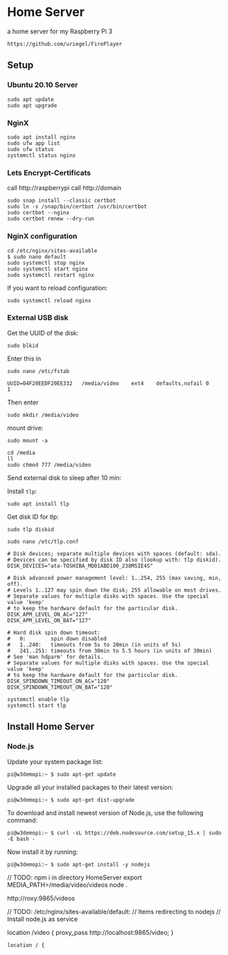 # Home Server
a home server for my Raspberry Pi 3

```https://github.com/uriegel/FirePlayer```
## Setup
### Ubuntu 20.10 Server
```
sudo apt update
sudo apt upgrade
```

### NginX

```
sudo apt install nginx
sudo ufw app list
sudo ufw status
systemctl status nginx
```
### Lets Encrypt-Certificats
call http://raspberrypi call http://domain
```
sudo snap install --classic certbot
sudo ln -s /snap/bin/certbot /usr/bin/certbot
sudo certbot --nginx
sudo certbot renew --dry-run
```
### NginX configuration
```
cd /etc/nginx/sites-available
$ sudo nano default
sudo systemctl stop nginx
sudo systemctl start nginx
sudo systemctl restart nginx
```
If you want to reload configuration:
```
sudo systemctl reload nginx
```
### External USB disk

Get the UUID of the disk:

```
sudo blkid
```

Enter this in 

```
sudo nano /etc/fstab
```

```
UUID=04F20EEDF20EE332   /media/video    ext4    defaults,nofail 0       1
```

Then enter

```
sudo mkdir /media/video
```

mount drive:

```
sudo mount -a
```

```
cd /media
ll
sudo chmod 777 /media/video
```

Send external disk to sleep after 10 min:

Install ```tlp```:

```
sudo apt install tlp
```

Get disk ID for tlp:

```
sudo tlp diskid
```

```
sudo nano /etc/tlp.conf
```
```
# Disk devices; separate multiple devices with spaces (default: sda).
# Devices can be specified by disk ID also (lookup with: tlp diskid).
DISK_DEVICES="ata-TOSHIBA_MQ01ABD100_238MSIE4S"

# Disk advanced power management level: 1..254, 255 (max saving, min, off).
# Levels 1..127 may spin down the disk; 255 allowable on most drives.
# Separate values for multiple disks with spaces. Use the special value 'keep'
# to keep the hardware default for the particular disk.
DISK_APM_LEVEL_ON_AC="127"
DISK_APM_LEVEL_ON_BAT="127"

# Hard disk spin down timeout:
#   0:        spin down disabled
#   1..240:   timeouts from 5s to 20min (in units of 5s)
#   241..251: timeouts from 30min to 5.5 hours (in units of 30min)
# See 'man hdparm' for details.
# Separate values for multiple disks with spaces. Use the special value 'keep'
# to keep the hardware default for the particular disk.
DISK_SPINDOWN_TIMEOUT_ON_AC="120"
DISK_SPINDOWN_TIMEOUT_ON_BAT="120"
```
```
systemctl enable tlp
systemctl start tlp
```

## Install Home Server
### Node.js
Update your system package list:

```
pi@w3demopi:~ $ sudo apt-get update
```
Upgrade all your installed packages to their latest version:

```
pi@w3demopi:~ $ sudo apt-get dist-upgrade
```

To download and install newest version of Node.js, use the following command:
```
pi@w3demopi:~ $ curl -sL https://deb.nodesource.com/setup_15.x | sudo -E bash -
```

Now install it by running:

```
pi@w3demopi:~ $ sudo apt-get install -y nodejs
```

// TODO:
npm i in directory HomeServer
export MEDIA_PATH=/media/video/videos
node .

http://roxy:9865/videos

// TODO: /etc/nginx/sites-available/default:
// Items redirecting to nodejs
// Install node.js as service

location /video {
		proxy_pass http://localhost:9865/video;
	}

	location / {

